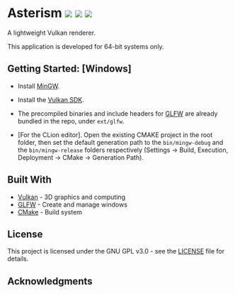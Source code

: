 # Asterism ![](https://img.shields.io/github/license/SilvoSposetti/asterism.svg) ![](https://img.shields.io/github/repo-size/SilvoSposetti/asterism.svg) ![](https://img.shields.io/github/languages/code-size/SilvoSposetti/asterism.svg)

A lightweight Vulkan renderer.

This application is developed for 64-bit systems only.

## Getting Started: [Windows]

* Install [MinGW](https://sourceforge.net/projects/mingw-w64/).

* Install the [Vulkan SDK](https://www.lunarg.com/vulkan-sdk/).

* The precompiled binaries and include headers for [GLFW](https://www.glfw.org/download.html) are already bundled in the repo, under `ext/glfw`.

* [For the CLion editor]. Open the existing CMAKE project in the root folder, then set the default generation path to the `bin/mingw-debug` and the `bin/mingw-release` folders respectively (Settings -> Build, Execution, Deployment -> CMake -> Generation Path).


## Built With

* [Vulkan](https://www.khronos.org/vulkan/) - 3D graphics and computing
* [GLFW](https://www.glfw.org/) - Create and manage windows
* [CMake](https://cmake.org/) - Build system


## License

This project is licensed under the GNU GPL v3.0 - see the [LICENSE](LICENSE.md) file for details.


## Acknowledgments

